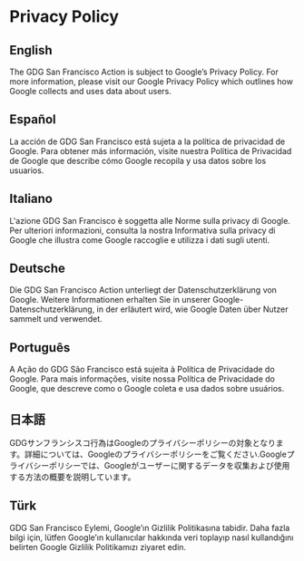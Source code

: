 # Privacy Policy

## English
The GDG San Francisco Action is subject to Google’s Privacy Policy. For more information, please visit our Google Privacy Policy which outlines how Google collects and uses data about users. 


## Español
La acción de GDG San Francisco está sujeta a la política de privacidad de Google. Para obtener más información, visite nuestra Política de Privacidad de Google que describe cómo Google recopila y usa datos sobre los usuarios.

## Italiano
L'azione GDG San Francisco è soggetta alle Norme sulla privacy di Google. Per ulteriori informazioni, consulta la nostra Informativa sulla privacy di Google che illustra come Google raccoglie e utilizza i dati sugli utenti.

## Deutsche
Die GDG San Francisco Action unterliegt der Datenschutzerklärung von Google. Weitere Informationen erhalten Sie in unserer Google-Datenschutzerklärung, in der erläutert wird, wie Google Daten über Nutzer sammelt und verwendet.

## Português
A Ação do GDG São Francisco está sujeita à Política de Privacidade do Google. Para mais informações, visite nossa Política de Privacidade do Google, que descreve como o Google coleta e usa dados sobre usuários.

## 日本語
GDGサンフランシスコ行為はGoogleのプライバシーポリシーの対象となります。詳細については、Googleのプライバシーポリシーをご覧ください.Googleプライバシーポリシーでは、Googleがユーザーに関するデータを収集および使用する方法の概要を説明しています。

## Türk
GDG San Francisco Eylemi, Google’ın Gizlilik Politikasına tabidir. Daha fazla bilgi için, lütfen Google’ın kullanıcılar hakkında veri toplayıp nasıl kullandığını belirten Google Gizlilik Politikamızı ziyaret edin.
